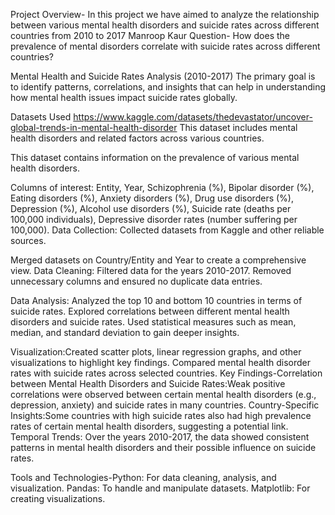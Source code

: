 Project Overview- In this project we have aimed to analyze the relationship between various mental health disorders and suicide rates across different countries from 2010 to 2017
Manroop Kaur Question- How does the prevalence of mental disorders correlate with suicide rates across different countries?

Mental Health and Suicide Rates Analysis (2010-2017)
The primary goal is to identify patterns, correlations, and insights that can help in understanding how mental health issues impact suicide rates globally.

Datasets Used
https://www.kaggle.com/datasets/thedevastator/uncover-global-trends-in-mental-health-disorder
This dataset includes mental health disorders and related factors across various countries.

This dataset contains information on the prevalence of various mental health disorders.

Columns of interest: Entity, Year, Schizophrenia (%), Bipolar disorder (%), Eating disorders (%), Anxiety disorders (%), Drug use disorders (%), Depression (%), Alcohol use disorders (%),
Suicide rate (deaths per 100,000 individuals), Depressive disorder rates (number suffering per 100,000).
Data Collection: Collected datasets from Kaggle and other reliable sources.

Merged datasets on Country/Entity and Year to create a comprehensive view.
Data Cleaning: Filtered data for the years 2010-2017.
Removed unnecessary columns and ensured no duplicate data entries.

Data Analysis:
Analyzed the top 10 and bottom 10 countries in terms of suicide rates.
Explored correlations between different mental health disorders and suicide rates.
Used statistical measures such as mean, median, and standard deviation to gain deeper insights.

Visualization:Created scatter plots, linear regression graphs, and other visualizations to highlight key findings.
Compared mental health disorder rates with suicide rates across selected countries.
Key Findings-Correlation between Mental Health Disorders and Suicide Rates:Weak positive correlations were observed between certain mental health disorders 
(e.g., depression, anxiety) and suicide rates in many countries.
Country-Specific Insights:Some countries with high suicide rates also had high prevalence rates of certain mental health disorders, suggesting a potential link.
Temporal Trends:
Over the years 2010-2017, the data showed consistent patterns in mental health disorders and their possible influence on suicide rates.

Tools and Technologies-Python: For data cleaning, analysis, and visualization.
Pandas: To handle and manipulate datasets.
Matplotlib: For creating visualizations.
